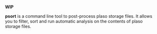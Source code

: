 **WIP**

**psort** is a command line tool to post-process plaso storage files. It allows you to filter, sort and run automatic analysis on the contents of plaso storage files.
